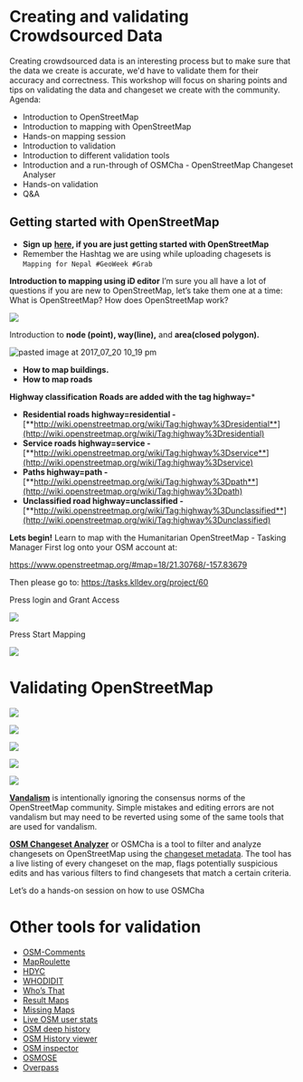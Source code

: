 # Creating and validating Crowdsourced Data

Creating crowdsourced data is an interesting process but to make sure that the data we create is accurate, we'd have to validate them for their accuracy and correctness. This workshop will focus on sharing points and tips on validating the data and changeset we create with the community. 
Agenda: 

- Introduction to OpenStreetMap
- Introduction to mapping with OpenStreetMap 
- Hands-on mapping session
- Introduction to validation
- Introduction to different validation tools
- Introduction and a run-through of OSMCha - OpenStreetMap Changeset Analyser
- Hands-on validation 
- Q&A


## Getting started with OpenStreetMap


- **Sign up** [**here**](https://www.openstreetmap.org/)**, if you are just getting started with OpenStreetMap**
- Remember the Hashtag we are using while uploading chagesets is
    `Mapping for Nepal #GeoWeek #Grab` 

**Introduction to mapping using iD editor**
I’m sure you all have a lot of questions if you are new to OpenStreetMap, let’s take them one at a time:
What is OpenStreetMap? 
How does OpenStreetMap work?


![](https://paper-attachments.dropbox.com/s_65FB48862E4F84D39C73AEBC848B99AF709CDE48C2DF694AE5023F36FA5A967C_1567565785228_image.png)


Introduction to **node (point), way(line),** and **area(closed polygon).**

![pasted image at 2017_07_20 10_19 pm](https://lh3.googleusercontent.com/By6RPWBWU1crDzlKPFSwk05XzBCXe4HS1zkd2LX0XDxo3aFdrGRHxpNxPMFMJILIv1yWsSMhM_PGE-50NOp1epOymyLa3Tdice3HjcFH8zcHoBBB_dk78UbOcQA6s5hHIxYFp2F2)

- **How to map buildings.** 
- **How to map roads**


**Highway classification**
**Roads are added with the tag highway=***

- **Residential roads highway=residential -** [**http://wiki.openstreetmap.org/wiki/Tag:highway%3Dresidential**](http://wiki.openstreetmap.org/wiki/Tag:highway%3Dresidential)
- **Service roads highway=service -** [**http://wiki.openstreetmap.org/wiki/Tag:highway%3Dservice**](http://wiki.openstreetmap.org/wiki/Tag:highway%3Dservice)
- **Paths highway=path -** [**http://wiki.openstreetmap.org/wiki/Tag:highway%3Dpath**](http://wiki.openstreetmap.org/wiki/Tag:highway%3Dpath)
- **Unclassified road highway=unclassified -** [**http://wiki.openstreetmap.org/wiki/Tag:highway%3Dunclassified**](http://wiki.openstreetmap.org/wiki/Tag:highway%3Dunclassified)

**Lets begin!**
Learn to map with the Humanitarian OpenStreetMap - Tasking Manager
First log onto your OSM account at:

https://www.openstreetmap.org/#map=18/21.30768/-157.83679


Then please go to: https://tasks.klldev.org/project/60

Press login and Grant Access

![](https://lh4.googleusercontent.com/HzNew9-9pN2W-MKgkg3bn3hsfnSwXxt0D9-haN0zv7_E1xNGNJKbeLoOetteh4eb-Ah0qO-sx7Y_S5gPrmKgEiSW1dNyCBRoo3O1gYkmPHSUm4Lzfrm5RvuvUmnbpCdka2D1BOix)


Press Start Mapping

![](https://lh5.googleusercontent.com/2bQG2fe7BXTfVj6Jr4c_oWlm55_WkY5ICtRBZBsUU4i5XMcQ-dCvk1qAOTDJEEUgUa7ZZIcbiPLr3WIccEb2oFWYuJCInlvmmoGquohsujsRfz2qxF8fr80-FMhUl1dirMkIUU57)



# Validating OpenStreetMap


![](https://paper-attachments.dropbox.com/s_CE04567B3697A0F3F978B75306EA9E5323FFA473E314656B8058B743A91AE0E3_1567729482536_image.png)

![](https://paper-attachments.dropbox.com/s_CE04567B3697A0F3F978B75306EA9E5323FFA473E314656B8058B743A91AE0E3_1567729495970_image.png)

![](https://paper-attachments.dropbox.com/s_CE04567B3697A0F3F978B75306EA9E5323FFA473E314656B8058B743A91AE0E3_1567729725837_image.png)

![](https://paper-attachments.dropbox.com/s_CE04567B3697A0F3F978B75306EA9E5323FFA473E314656B8058B743A91AE0E3_1567729745708_image.png)



![](https://paper-attachments.dropbox.com/s_CE04567B3697A0F3F978B75306EA9E5323FFA473E314656B8058B743A91AE0E3_1567729871027_image.png)


[**Vandalism**](https://wiki.openstreetmap.org/wiki/Vandalism) is intentionally ignoring the consensus norms of the OpenStreetMap community. Simple mistakes and editing errors are not vandalism but may need to be reverted using some of the same tools that are used for vandalism.

[**OSM Changeset Analyzer**](http://osmcha.mapbox.com/) or OSMCha is a tool to filter and analyze changesets on OpenStreetMap using the [changeset metadata](https://www.openstreetmap.org/api/0.6/changeset/41775489/download). The tool has a live listing of every changeset on the map, flags potentially suspicious edits and has various filters to find changesets that match a certain criteria. 

Let’s do a hands-on session on how to use OSMCha 

# Other tools for validation
- [OSM-Comments](https://www.mapbox.com/osm-comments/)
- [MapRoulette](http://www.maproulette.org/)
- [HDYC](https://hdyc.neis-one.org/)
- [WHODIDIT](http://simon04.dev.openstreetmap.org/whodidit/)
- [Who’s That](http://whosthat.osmz.ru/)
- [Result Maps](http://resultmaps.neis-one.org/)
- [Missing Maps](https://www.missingmaps.org/users/)
- [Live OSM user stats](http://www.gryph.de:8080/)
- [OSM deep history](https://osmlab.github.io/osm-deep-history)
- [OSM History viewer](http://osmhv.openstreetmap.de/index.jsp)
- [OSM inspector](https://tools.geofabrik.de/osmi/)
- [OSMOSE](http://osmose.openstreetmap.fr/en/map/)
- [Overpass](http://overpass-turbo.eu/)

